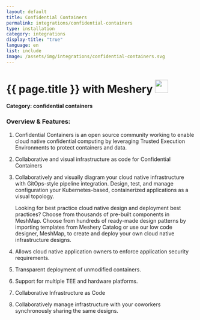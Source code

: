 ```yaml
---
layout: default
title: Confidential Containers
permalink: integrations/confidential-containers
type: installation
category: integrations
display-title: "true"
language: en
list: include
image: /assets/img/integrations/confidential-containers.svg
---
```


<h1>{{ page.title }} with Meshery <img src="{{ page.image }}" style="width: 35px; height: 35px;" /></h1>


#### Category: confidential containers

### Overview & Features:
1. Confidential Containers is an open source community working to enable cloud native  confidential computing by leveraging Trusted Execution Environments to protect  containers and data.

2. Collaborative and visual infrastructure as code for Confidential Containers

4. 
    Collaboratively and visually diagram your cloud native infrastructure with GitOps-style pipeline integration. Design, test, and manage configuration your Kubernetes-based, containerized applications as a visual topology.



    Looking for best practice cloud native design and deployment best practices? Choose from thousands of pre-built components in MeshMap. Choose from hundreds of ready-made design patterns by importing templates from Meshery Catalog or use our low code designer, MeshMap, to create and deploy your own cloud native infrastructure designs.



5. Allows cloud native application owners to enforce application security requirements.

6. Transparent deployment of unmodified containers.

7. Support for multiple TEE and hardware platforms.

8. Collaborative Infrastructure as Code

9. Collaboratively manage infrastructure with your coworkers synchronously sharing the same designs.

